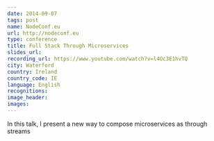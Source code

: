 ```yaml
---
date: 2014-09-07
tags: post
name: NodeConf.eu
url: http://nodeconf.eu
type: conference
title: Full Stack Through Microservices
slides_url:
recording_url: https://www.youtube.com/watch?v=l4Oc3E1hvTQ
city: Waterford
country: Ireland
country_code: IE
language: English
recognitions:
image_header:
images:
---
```


In this talk, I present a new way to compose microservices as through streams
